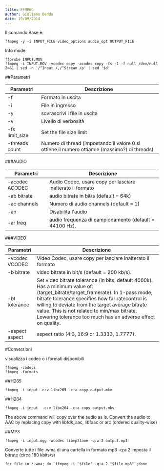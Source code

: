```yaml
---
title: FFMPEG
author: Giuliano Dedda 
date: 19/09/2014
---
```


Il comando Base è:

    ffmpeg -y -i INPUT_FILE video_options audio_opt OUTPUT_FILE

Info mode

    ffprobe INPUT.MOV
	ffmpeg -i INPUT.MOV -vcodec copy -acodec copy -fs -1 -f null /dev/null 2>&1 | sed -n '/^Input /,/^Stream /p' | sed '$d' 
	

##Parametri


Parametri		| Descrizione
----------------|----------------
-f 				| Formato in uscita
-i 				| File in ingresso
-y 				| sovrascrivi i file in uscita 
-v 				| Livello di verbosità
-fs limit_size 	| Set the file size limit
-threads count	| Numero di thread (impostando il valore 0 si ottiene il numero ottiamle (massimo?) di threads)

###AUDIO

Parametri		| Descrizione
----------------|----------------
-acodec ACODEC 	| Audio Codec, usare copy per lasciare inalterato il formato
-ab bitrate		|audio bitrate in bit/s (default = 64k) 
-ac channels	| Numero di audio channels (default = 1)
-an 			| Disabilita l'audio 
-ar freq 		| audio frequenza di campionamento (default = 44100 Hz). 

###VIDEO

Parametri		| Descrizione
----------------|----------------
-vcodec VCODEC	| Video Codec, usare copy per lasciare inalterato il formato
-b bitrate		| video bitrate in bit/s (default = 200 kb/s). 
-bt tolerance	| Set video bitrate tolerance (in bits, default 4000k). Has a minimum value of: (target_bitrate/target_framerate). In 1-pass mode, bitrate tolerance specifies how far ratecontrol is willing to deviate from the target average bitrate value. This is not related to min/max bitrate. Lowering tolerance too much has an adverse effect on quality. 
-aspect aspect	| aspect ratio (4:3, 16:9 or 1.3333, 1.7777). 

#Conversioni

visualizza i codec o i formati disponibili

    ffmpeg -codecs
    ffmpeg -formats
  
##H265 

    ffmpeg -i input -c:v libx265 -c:a copy output.mkv
  
##H264 

    ffmpeg -i input  -c:v libx264 -c:a copy output.mkv

The above command will copy over the audio as is. Convert the audio to AAC by replacing copy with libfdk_aac, libfaac or arc (ordered quality-wise)

##MP3 

    ffmpeg -i input.ogg -acodec libmp3lame -q:a 2 output.mp3

Converte tutte i file .wma di una cartella in formato mp3 -q:a 2 imposta il bitrate (circa 180 kbits/s)

    for file in *.wma; do `ffmpeg -i "$file" -q:a 2 "$file.mp3"`;done

